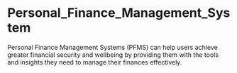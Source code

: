 # Personal_Finance_Management_System
Personal Finance Management Systems (PFMS) can help users achieve greater financial security and wellbeing by providing them with the tools and insights they need to manage their finances effectively.
